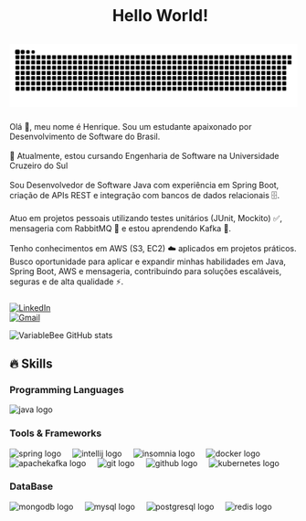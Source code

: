 <!--título-->
<div id="user-content-toc">
  <ul align="center">
    <summary><h1 style="display: inline-block">Hello World!</h1></summary>
</div>

<img src="https://raw.githubusercontent.com/Henrique-Camargo/Henrique-Camargo/output/snake.svg" alt="Snake animation" />

###

<p align="left">Olá 👋, meu nome é Henrique. Sou um estudante apaixonado por Desenvolvimento de Software do Brasil.<br><br>🌱 Atualmente, estou cursando Engenharia de Software na Universidade Cruzeiro do Sul<br><br>Sou Desenvolvedor de Software Java com experiência em Spring Boot, criação de APIs REST e integração com bancos de dados relacionais 🗄️.<br><br>Atuo em projetos pessoais utilizando testes unitários (JUnit, Mockito) ✅, mensageria com RabbitMQ 🐇 e estou aprendendo Kafka 🎵.<br><br>Tenho conhecimentos em AWS (S3, EC2) ☁️ aplicados em projetos práticos. Busco oportunidade para aplicar e expandir minhas habilidades em Java, Spring Boot, AWS e mensageria, contribuindo para soluções escaláveis, seguras e de alta qualidade ⚡.</p>

###

<!-- Links -->
[![LinkedIn](https://img.shields.io/badge/LinkedIn-0077B5?style=for-the-badge&logo=linkedin&logoColor=white)](https://www.linkedin.com/in/henrique-camargo-b030672ba/)<br>
[![Gmail](https://img.shields.io/badge/Gmail-henriquecnobrega0711@gmail.com-D14836?style=for-the-badge&logo=gmail&logoColor=white)](mailto:henriquecnobrega0711@gmail.com)


<!-- GithubStats -->
![VariableBee GitHub stats](https://github-readme-stats.vercel.app/api?username=Henrique-Camargo&show_icons=true&theme=nightowl)

## 🔥 Skills
<!-- Skills: Programming Languages -->
  <div style="flex-basis: 48%;">
    <h3>Programming Languages</h3>
  <img src="https://cdn.jsdelivr.net/gh/devicons/devicon/icons/java/java-original.svg" height="40" alt="java logo"  />
  <img width="12" />

  </div>
  
  <!-- Skills: Tools & Frameworks -->
  <div style="flex-basis: 48%;">
    <h3>Tools & Frameworks</h3>  
    <img src="https://cdn.jsdelivr.net/gh/devicons/devicon/icons/spring/spring-original.svg" height="40" alt="spring logo"  />
    <img width="12" />
      <img src="https://cdn.jsdelivr.net/gh/devicons/devicon/icons/intellij/intellij-original.svg" height="40" alt="intellij logo"  />
  <img width="12" />
  <img src="https://cdn.jsdelivr.net/gh/devicons/devicon/icons/insomnia/insomnia-original.svg" height="40" alt="insomnia logo"  />
  <img width="12" />
    <img src="https://cdn.jsdelivr.net/gh/devicons/devicon/icons/docker/docker-plain-wordmark.svg" height="40" alt="docker logo"  />
  <img width="12" />
  <img src="https://cdn.jsdelivr.net/gh/devicons/devicon/icons/apachekafka/apachekafka-original.svg" height="40" alt="apachekafka logo"  />
  <img width="12" />
  <img src="https://cdn.jsdelivr.net/gh/devicons/devicon/icons/git/git-plain.svg" height="40" alt="git logo"  />
  <img width="12" />
  <img src="https://cdn.jsdelivr.net/gh/devicons/devicon/icons/github/github-original.svg" height="40" alt="github logo"  />
  <img width="12" />
      <img src="https://cdn.jsdelivr.net/gh/devicons/devicon/icons/kubernetes/kubernetes-plain.svg" height="40" alt="kubernetes logo"  />
  <img width="12" />
  </div>
  
  <!-- Skills: Libraries -->
  <div style="flex-basis: 48%;">
    <h3>DataBase</h3>
 <img src="https://cdn.jsdelivr.net/gh/devicons/devicon/icons/mongodb/mongodb-original.svg" height="40" alt="mongodb logo"  />
  <img width="12" />
  <img src="https://cdn.jsdelivr.net/gh/devicons/devicon/icons/mysql/mysql-original.svg" height="40" alt="mysql logo"  />
  <img width="12" />
  <img src="https://cdn.jsdelivr.net/gh/devicons/devicon/icons/postgresql/postgresql-original.svg" height="40" alt="postgresql logo"  />
  <img width="12" />
  <img src="https://cdn.jsdelivr.net/gh/devicons/devicon/icons/redis/redis-original.svg" height="40" alt="redis logo"  />
  <img width="12" />
  </div>

